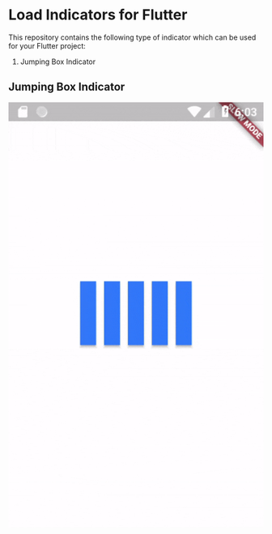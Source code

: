 # Load Indicators for Flutter

This repository contains the following type of indicator which can be used for your Flutter project:

1. Jumping Box Indicator


## Jumping Box Indicator
![jumping_box]



[jumping_box]: img/jumpingbox.gif "Jumping Box Indicator"